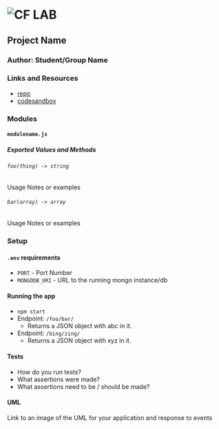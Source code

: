 ![CF](http://i.imgur.com/7v5ASc8.png) LAB
=================================================

## Project Name

### Author: Student/Group Name

### Links and Resources
* [repo](https://github.com/edpuzino/lab-33)
* [codesandbox](https://codesandbox.io/s/ql67y218kq)


### Modules
#### `modulename.js`
##### Exported Values and Methods

###### `foo(thing) -> string`
Usage Notes or examples

###### `bar(array) -> array`
Usage Notes or examples

### Setup
#### `.env` requirements
* `PORT` - Port Number
* `MONGODB_URI` - URL to the running mongo instance/db

#### Running the app
* `npm start`
* Endpoint: `/foo/bar/`
  * Returns a JSON object with abc in it.
* Endpoint: `/bing/zing/`
  * Returns a JSON object with xyz in it.

#### Tests
* How do you run tests?
* What assertions were made?
* What assertions need to be / should be made?

#### UML
Link to an image of the UML for your application and response to events
